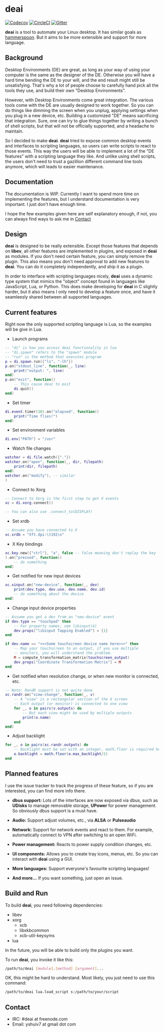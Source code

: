 # deai

[![Codecov](https://img.shields.io/codecov/c/github/yshui/deai.svg)](https://codecov.io/gh/yshui/deai) [![CircleCI](https://circleci.com/gh/yshui/deai.svg?style=shield&circle-token=75b416f5709a1179e1a817e7fb5568c5814d51ee)](https://circleci.com/gh/yshui/deai) [![Gitter](https://img.shields.io/gitter/room/nwjs/nw.js.svg)](https://gitter.im/deai/Lobby?utm_source=share-link&utm_medium=link&utm_campaign=share-link)

**deai** is a tool to automate your Linux desktop. It has similar goals as [hammerspoon](https://github.com/Hammerspoon/hammerspoon). But it aims to be more extensible and support for more language.

## Background

Desktop Environments (DE) are great, as long as your way of using your computer is the same as the designer of the DE. Otherwise you will have a hard time bending the DE to your will, and the end result might still be unsatisfying. That's why a lot of people choose to carefully hand pick all the tools they use, and build their own "Desktop Environments".

However, with Desktop Environments come great integration. The various tools come with the DE are usually designed to work together. So you can do things like dimming the screen when you unplug, applying settings when you plug in a new device, etc. Building a customized "DE" means sacrificing that integration. Sure, one can try to glue things together by writing a bunch of shell scripts, but that will not be officially supported, and a headache to maintain.

So I decided to make **deai**. **deai** tried to expose common desktop events and interfaces to scripting languages, so users can write scripts to react to those events. This way the users will be able to implement a lot of the "DE features" with a scripting language they like. And unlike using shell scripts, the users don't need to trust a gazillion different command line tools anymore, which will leads to easier maintenance.

## Documentation

The documentation is WIP. Currently I want to spend more time on implementing the features, but I understand documentation is very important. I just don't have enough time.

I hope the few examples given here are self explanatory enough, if not, you can always find ways to ask me in [Contact](#contact)

## Design

**deai** is designed to be really extensible. Except those features that depends on **libev**, all other features are implemented in plugins, and exposed in **deai** as modules. If you don't need certain feature, you can simply remove the plugin. This also means you don't need approval to add new features to **deai**. You can do it completely independently, and ship it as a plugin.

In order to interface with scripting languages nicely, **deai** uses a dynamic type system that mimics the "object" concept found in languages like JavaScript, Lua, or Python. This does make developing for **deai** in C slightly harder, but it also means I only need to develop a feature once, and have it seamleesly shared between all supported languages.

## Current features

Right now the only supported scripting language is Lua, so the examples will be give in Lua.

* Launch programs

```lua
-- "di" is how you access deai functionality in lua
-- "di.spawn" refers to the "spawn" module
-- "run" is the method that executes program
p = di.spawn.run({"ls", "-lh"})
p.on("stdout_line", function(_, line)
    print("output: ", line)
end)
p.on("exit", function()
    -- This cause deai to exit
    di.quit()
end)

```

* Set timer

```lua
di.event.timer(10).on("elapsed", function()
    print("Time flies!")
end)
```

* Set environment variables

```lua
di.env["PATH"] = "/usr"
```

* Watch file changes

```lua
watcher = di.file.watch({"."})
watcher.on("open", function(_, dir, filepath)
    print(dir, filepath)
end)
watcher.on("modify"), -- similar
)
```

* Connect to Xorg

```lua
-- Connect to Xorg is the first step to get X events
xc = di.xorg.connect()

-- You can also use .connect_to(DISPLAY)
```

* Set xrdb

```lua
-- Assume you have connected to X
xc.xrdb = "Xft.dpi:\t192\n"
```

* X Key bindings

```lua
xc.key.new({"ctrl"}, "a", false -- false meaning don't replay the key
).on("pressed", function()
    -- do something
end)
```

* Get notified for new input devices

```lua
xc.xinput.on("new-device", function(_, dev)
    print(dev.type, dev.use, dev.name, dev.id)
    -- do something about the device
end)
```

* Change input device properties

```lua
-- Assume you get a dev from an "new-device" event
if dev.type == "touchpad" then
    -- For property names, see libinput(4)
    dev.props["libinput Tapping Enabled"] = {1}
end

if dev.name == "<<<Some touchscreen device name here>>>" then
    -- Map your touchscreen to an output, if you use multiple
    -- monitors, you will understand the problem.
    M = compute_transformation_matrix(touchscreen_output)
    dev.props["Coordinate Transformation Matrix"] = M
end
```

* Get notified when resolution change, or when new monitor is connected, etc.

```lua
-- Note: RandR support is not quite done
xc.randr.on("view-change", function(_, v)
    -- A "view" is a rectangular section of the X screen
    -- Each output (or monitor) is connected to one view
    for _, o in pairs(v.outputs) do
        -- But each view might be used by multiple outputs
        print(o.name)
    end
end)
```

* Adjust backlight

```lua
for _, o in pairs(xc.randr.outputs) do
    -- Backlight must be set with an integer, math.floor is required here
    o.backlight = math.floor(o.max_backlight/2)
end
```

## Planned features

I use the issue tracker to track the progress of these feature, so if you are interested, you can find more info there.

* **dbus support:** Lots of the interfaces are now exposed via dbus, such as **UDisks** to manage removable storage, **UPower** for power management. So obviously dbus support is a must have.

* **Audio:** Support adjust volumes, etc., via **ALSA** or **Pulseaudio**

* **Network:** Support for network events and react to them. For example, automatically connect to VPN after switching to an open WiFi.

* **Power management:** Reacts to power supply condition changes, etc.

* **UI components:** Allows you to create tray icons, menus, etc. So you can interact with **deai** using a GUI.

* **More languages:** Support everyone's favourite scripting languages!

* **And more...** If you want something, just open an issue.

## Build and Run

To build **deai**, you need following dependencies:

* libev
* xorg
    * xcb
    * libxkbcommon
    * xcb-util-keysyms
* lua

In the future, you will be able to build only the plugins you want.

To run **deai**, you invoke it like this:

```sh
/path/to/deai [module].[method] [argument]...
```

OK, this might be hard to understand. Most likely, you just need to use this command:

```sh
/path/to/deai lua.load_script s:/path/to/your/script
```

## Contact

* IRC: #deai at freenode.com
* Email: yshuiv7 at gmail dot com

